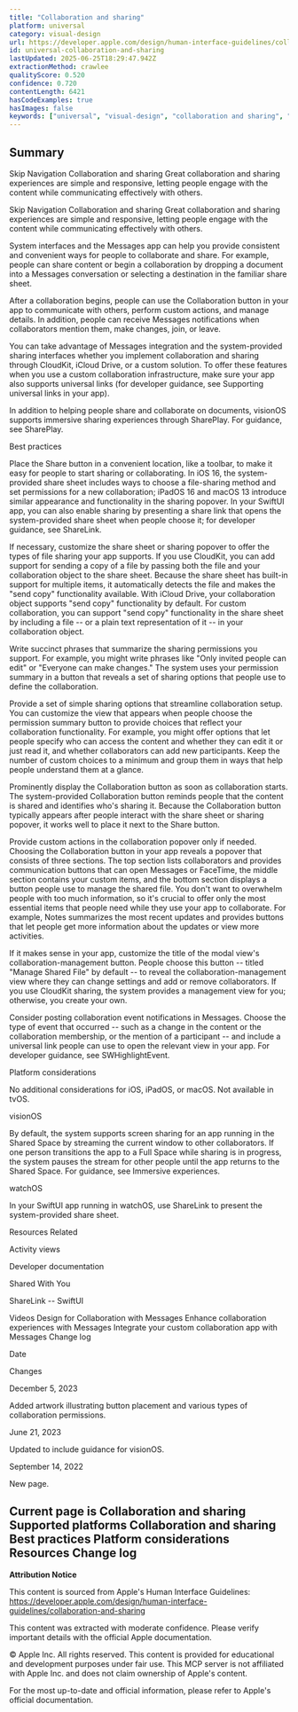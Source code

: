 ```yaml
---
title: "Collaboration and sharing"
platform: universal
category: visual-design
url: https://developer.apple.com/design/human-interface-guidelines/collaboration-and-sharing
id: universal-collaboration-and-sharing
lastUpdated: 2025-06-25T18:29:47.942Z
extractionMethod: crawlee
qualityScore: 0.520
confidence: 0.720
contentLength: 6421
hasCodeExamples: true
hasImages: false
keywords: ["universal", "visual-design", "collaboration and sharing", "buttons", "design", "interface", "navigation", "presentation", "system", "ios"]
---
```

## Summary

Skip Navigation
Collaboration and sharing
Great collaboration and sharing experiences are simple and responsive, letting people engage with the content while communicating effectively with others.

Skip Navigation
Collaboration and sharing
Great collaboration and sharing experiences are simple and responsive, letting people engage with the content while communicating effectively with others.

System interfaces and the Messages app can help you provide consistent and convenient ways for people to collaborate and share. For example, people can share content or begin a collaboration by dropping a document into a Messages conversation or selecting a destination in the familiar share sheet.

After a collaboration begins, people can use the Collaboration button in your app to communicate with others, perform custom actions, and manage details. In addition, people can receive Messages notifications when collaborators mention them, make changes, join, or leave.

You can take advantage of Messages integration and the system-provided sharing interfaces whether you implement collaboration and sharing through CloudKit, iCloud Drive, or a custom solution. To offer these features when you use a custom collaboration infrastructure, make sure your app also supports universal links (for developer guidance, see Supporting universal links in your app).

In addition to helping people share and collaborate on documents, visionOS supports immersive sharing experiences through SharePlay. For guidance, see SharePlay.

Best practices

Place the Share button in a convenient location, like a toolbar, to make it easy for people to start sharing or collaborating. In iOS 16, the system-provided share sheet includes ways to choose a file-sharing method and set permissions for a new collaboration; iPadOS 16 and macOS 13 introduce similar appearance and functionality in the sharing popover. In your SwiftUI app, you can also enable sharing by presenting a share link that opens the system-provided share sheet when people choose it; for developer guidance, see ShareLink.

If necessary, customize the share sheet or sharing popover to offer the types of file sharing your app supports. If you use CloudKit, you can add support for sending a copy of a file by passing both the file and your collaboration object to the share sheet. Because the share sheet has built-in support for multiple items, it automatically detects the file and makes the "send copy" functionality available. With iCloud Drive, your collaboration object supports "send copy" functionality by default. For custom collaboration, you can support "send copy" functionality in the share sheet by including a file -- or a plain text representation of it -- in your collaboration object.

Write succinct phrases that summarize the sharing permissions you support. For example, you might write phrases like "Only invited people can edit" or "Everyone can make changes." The system uses your permission summary in a button that reveals a set of sharing options that people use to define the collaboration.

Provide a set of simple sharing options that streamline collaboration setup. You can customize the view that appears when people choose the permission summary button to provide choices that reflect your collaboration functionality. For example, you might offer options that let people specify who can access the content and whether they can edit it or just read it, and whether collaborators can add new participants. Keep the number of custom choices to a minimum and group them in ways that help people understand them at a glance.

Prominently display the Collaboration button as soon as collaboration starts. The system-provided Collaboration button reminds people that the content is shared and identifies who's sharing it. Because the Collaboration button typically appears after people interact with the share sheet or sharing popover, it works well to place it next to the Share button.

Provide custom actions in the collaboration popover only if needed. Choosing the Collaboration button in your app reveals a popover that consists of three sections. The top section lists collaborators and provides communication buttons that can open Messages or FaceTime, the middle section contains your custom items, and the bottom section displays a button people use to manage the shared file. You don't want to overwhelm people with too much information, so it's crucial to offer only the most essential items that people need while they use your app to collaborate. For example, Notes summarizes the most recent updates and provides buttons that let people get more information about the updates or view more activities.

If it makes sense in your app, customize the title of the modal view's collaboration-management button. People choose this button -- titled "Manage Shared File" by default -- to reveal the collaboration-management view where they can change settings and add or remove collaborators. If you use CloudKit sharing, the system provides a management view for you; otherwise, you create your own.

Consider posting collaboration event notifications in Messages. Choose the type of event that occurred -- such as a change in the content or the collaboration membership, or the mention of a participant -- and include a universal link people can use to open the relevant view in your app. For developer guidance, see SWHighlightEvent.

Platform considerations

No additional considerations for iOS, iPadOS, or macOS. Not available in tvOS.

visionOS

By default, the system supports screen sharing for an app running in the Shared Space by streaming the current window to other collaborators. If one person transitions the app to a Full Space while sharing is in progress, the system pauses the stream for other people until the app returns to the Shared Space. For guidance, see Immersive experiences.

watchOS

In your SwiftUI app running in watchOS, use ShareLink to present the system-provided share sheet.

Resources
Related

Activity views

Developer documentation

Shared With You

ShareLink -- SwiftUI

Videos
Design for Collaboration with Messages
Enhance collaboration experiences with Messages
Integrate your custom collaboration app with Messages
Change log

Date

Changes

December 5, 2023

Added artwork illustrating button placement and various types of collaboration permissions.

June 21, 2023

Updated to include guidance for visionOS.

September 14, 2022

New page.

Current page is Collaboration and sharing
Supported platforms
Collaboration and sharing
Best practices
Platform considerations
Resources
Change log
---

**Attribution Notice**

This content is sourced from Apple's Human Interface Guidelines: https://developer.apple.com/design/human-interface-guidelines/collaboration-and-sharing

This content was extracted with moderate confidence. Please verify important details with the official Apple documentation.

© Apple Inc. All rights reserved. This content is provided for educational and development purposes under fair use. This MCP server is not affiliated with Apple Inc. and does not claim ownership of Apple's content.

For the most up-to-date and official information, please refer to Apple's official documentation.
